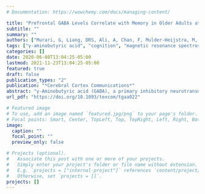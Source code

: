 ```yaml
---
# Documentation: https://wowchemy.com/docs/managing-content/

title: "Prefrontal GABA Levels Correlate with Memory in Older Adults at High Risk for Alzheimer’s Disease"
subtitle: ""
summary: ""
authors: ["Murari, G, Liang, DRS, Ali, A, Chan, F, Mulder-Heijstra, M, Verhoeff, NPLG, Herrmann, N, Chen, JJ and Mah, L"]
tags: ["γ-aminobutyric acid", "cognition", "magnetic resonance spectroscopy", "nonverbal memory", "verbal memory"]
categories: []
date: 2020-06-08T13:04:25-05:00
lastmod: 2021-11-23T13:04:25-05:00
featured: true
draft: false
publication_types: "2"
publication: "*Cerebral Cortex Communications*"
abstract: "γ-Aminobutyric acid (GABA), a primary inhibitory neurotransmitter in the brain, plays a significant role in aging and in neurodegenerative disorders, including Alzheimer’s disease (AD). We investigated the relationship between GABA levels in the dorsomedial/dorsoanterolateral prefrontal cortex (DM/DA-PFC) and memory in high-AD risk participants. Thirty-eight participants (14 Cognitively Normal [CN], 11 with Subjective Cognitive Decline (SCD), and 13 Mild Cognitive Impairment [MCI]) underwent magnetic resonance spectroscopy at 3 Tesla. SCD and MCI participants were grouped together to form a single high-AD risk group (N = 24) for the purposes of statistical analyses. Partial correlations of GABA+/Cr level with verbal memory, assessed on California Verbal Learning Test-II, and nonverbal memory, assessed on Brief Visuospatial Memory Test and Rey-Osterrieth test, were examined separately within the high-AD risk and CN groups. GABA+/Cr levels were positively correlated with long-delayed verbal memory (r = 0.69, P = 0.009) and immediate nonverbal memory (r = 0.97, P = 0.03) in high-AD risk, but not in CN participants. These results remained significant after controlling for depression. These preliminary findings, which require replication due to the limited sample sizes, are the first report of an association between GABA+/Cr levels within the DM/DA-PFC and memory performance in high-AD risk individuals."
url_pdf: "https://doi.org/10.1093/texcom/tgaa022"

# Featured image
# To use, add an image named `featured.jpg/png` to your page's folder.
# Focal points: Smart, Center, TopLeft, Top, TopRight, Left, Right, BottomLeft, Bottom, BottomRight.
image:
  caption: ""
  focal_point: ""
  preview_only: false

# Projects (optional).
#   Associate this post with one or more of your projects.
#   Simply enter your project's folder or file name without extension.
#   E.g. `projects = ["internal-project"]` references `content/project/deep-learning/index.md`.
#   Otherwise, set `projects = []`.
projects: []
---
```

